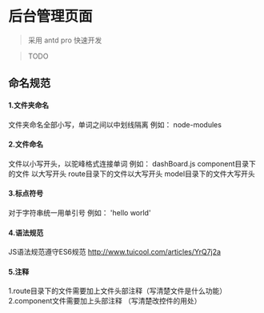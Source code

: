 # 后台管理页面

> 采用 antd pro 快速开发

> TODO

## 命名规范

#### 1.文件夹命名

文件夹命名全部小写，单词之间以中划线隔离 例如： node-modules


#### 2.文件命名

文件以小写开头，以驼峰格式连接单词 例如： dashBoard.js
component目录下的文件 以大写开头
route目录下的文件以大写开头
model目录下的文件大写开头


#### 3.标点符号

对于字符串统一用单引号 例如： 'hello world'

#### 4.语法规范

JS语法规范遵守ES6规范
http://www.tuicool.com/articles/YrQ7j2a

#### 5.注释

1.route目录下的文件需要加上文件头部注释（写清楚文件是什么功能）
2.component文件需要加上头部注释 （写清楚改控件的用处）
